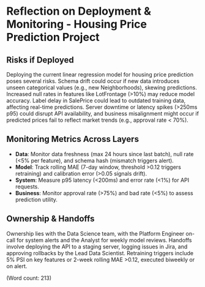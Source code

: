 # Reflection on Deployment & Monitoring - Housing Price Prediction Project

## Risks if Deployed
Deploying the current linear regression model for housing price prediction poses several risks. Schema drift could occur if new data introduces unseen categorical values (e.g., new Neighborhoods), skewing predictions. Increased null rates in features like LotFrontage (>10%) may reduce model accuracy. Label delay in SalePrice could lead to outdated training data, affecting real-time predictions. Server downtime or latency spikes (>250ms p95) could disrupt API availability, and business misalignment might occur if predicted prices fail to reflect market trends (e.g., approval rate < 70%).

## Monitoring Metrics Across Layers
- **Data**: Monitor data freshness (max 24 hours since last batch), null rate (<5% per feature), and schema hash (mismatch triggers alert).
- **Model**: Track rolling MAE (7-day window, threshold >0.12 triggers retraining) and calibration error (>0.05 signals drift).
- **System**: Measure p95 latency (<200ms) and error rate (<1%) for API requests.
- **Business**: Monitor approval rate (>75%) and bad rate (<5%) to assess prediction utility.

## Ownership & Handoffs
Ownership lies with the Data Science team, with the Platform Engineer on-call for system alerts and the Analyst for weekly model reviews. Handoffs involve deploying the API to a staging server, logging issues in Jira, and approving rollbacks by the Lead Data Scientist. Retraining triggers include 5% PSI on key features or 2-week rolling MAE >0.12, executed biweekly or on alert.

(Word count: 213)
